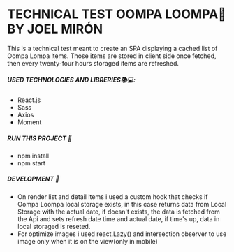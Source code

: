 # TECHNICAL TEST OOMPA LOOMPA🍫 BY JOEL MIRÓN 
This is a technical test meant to create an SPA displaying a cached list of Oompa Lompa items.
Those items are stored in client side once fetched, then every twenty-four hours storaged items are refreshed.

##### USED TECHNOLOGIES AND LIBRERIES📚💻:

- React.js
- Sass
- Axios
- Moment


##### RUN THIS PROJECT 🚀

- npm install
- npm start 


##### DEVELOPMENT 📝
- On render list and detail items i used a custom hook that checks if Oompa Loompa local storage exists,
in this case returns data from Local Storage with the actual date, if doesn't exists,  the data is fetched
from the Api and sets refresh date time and actual date, if time's up, data in local storaged is reseted.
- For optimize images i used react.Lazy() and intersection observer to use image only when it is on the view(only in mobile)




